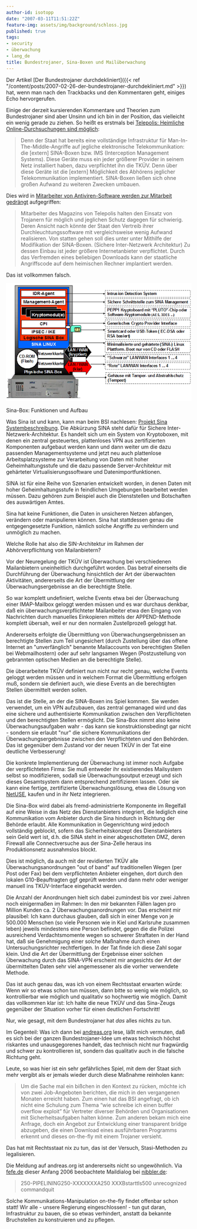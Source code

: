 ```yaml
---
author-id: isotopp
date: "2007-03-11T11:51:22Z"
feature-img: assets/img/background/schloss.jpg
published: true
tags:
- security
- überwachung
- lang_de
title: Bundestrojaner, Sina-Boxen und Mailüberwachung
---
```

Der Artikel 
[Der Bundestrojaner durchdekliniert]({{< ref "/content/posts/2007-02-26-der-bundestrojaner-durchdekliniert.md" >}})
hat, wenn man nach den Trackbacks und den Kommentaren geht, einiges Echo
hervorgerufen.

Einige der derzeit kursierenden Kommentare und Theorien zum Bundestrojaner
sind aber Unsinn und ich bin in der Position, das vielleicht ein wenig
gerade zu ziehen. So heißt es erstmals bei
[Telepolis: Heimliche Online-Durchsuchungen sind möglich](http://www.heise.de/tp/r4/artikel/24/24766/1.html): 

> Denn der Staat hat bereits eine vollständige Infrastruktur für
> Man-In-The-Middle-Angriffe auf jegliche elektronische Telekommunikation:
> die [extern] SINA-Boxen bzw. IMS (Interception Management Systems). Diese
> Geräte muss ein jeder größerer Provider in seinem Netz installiert haben,
> dazu verpflichtet ihn die TKÜV. Denn über diese Geräte ist die [extern]
> Möglichkeit des Abhörens jeglicher Telekommunikation implementiert.
> SINA-Boxen ließen sich ohne großen Aufwand zu weiteren Zwecken umbauen.

Dies wird in 
[Mitarbeiter von Antiviren-Software werden zur Mitarbeit gedrängt](http://www.gulli.com/news/schweizer-bundestrojaner-2007-03-07/) aufgegriffen: 

> Mitarbeiter des Magazins von Telepolis halten den Einsatz von Trojanern
> für möglich und jeglichen Schutz dagegen für schwierig. Deren Ansicht nach
> könnte der Staat den Vertreib ihrer Durchleuchtungssoftware mit
> vergleichsweise wenig Aufwand realisieren. Von statten gehen soll dies
> unter unter Mithilfe der Modifikation der SINA-Boxen. (Sichere
> Inter-Netzwerk Architektur) Zu dessen Einbau ist jeder größere
> Internetanbieter verpflichtet. Durch das Verfremden eines beliebigen
> Downloads kann der staatliche Angriffscode auf dem heimischen Rechner
> implantiert werden.

Das ist vollkommen falsch.

![](/uploads/sina-schema.gif)

Sina-Box: Funktionen und Aufbau

Was Sina ist und kann, kann man beim BSI nachlesen:
[Projekt Sina Systembeschreibung](http://www.bsi.de/fachthem/sina/sysbesch/sysbesch.htm).
Die Abkürzung SINA steht dafür für Sichere Inter-Netzwerk-Architektur. Es
handelt sich um ein System von Kryptoboxen, mit denen ein zentral
gesteuertes, plattenloses VPN aus zertifizierten Komponenten aufgebaut
werden kann und dann weiter um die dazu passenden Managementsysteme und
jetzt neu auch plattenlose Arbeitsplatzsysteme zur Verarbeitung von Daten
mit hoher Geheimhaltungsstufe und die dazu passende Server-Architektur mit
gehärteter Virtualisierungssoftware und Datenimportfunktionen.

SINA ist für eine Reihe von Szenarien entwickelt worden, in denen Daten mit
hoher Geheimhaltungsstufe in feindlichen Umgebungen bearbeitet werden
müssen. Dazu gehören zum Beispiel auch die Dienststellen und Botschaften des
auswärtigen Amtes.

Sina hat keine Funktionen, die Daten in unsicheren Netzen abfangen,
verändern oder manipulieren können. Sina hat stattdessen genau die
entgegengesetzte Funktion, nämlich solche Angriffe zu verhindern und
unmöglich zu machen.

Welche Rolle hat also die SIN-Architektur im Rahmen der Abhörverpflichtung
von Mailanbietern?

Vor der Neuregelung der TKÜV ist Überwachung bei verschiedenen Mailanbietern
uneinheitlich durchgeführt worden. Das betraf einerseits die Durchführung
der Überwachung hinsichtlich der Art der überwachten Aktivitäten,
andererseits die Art der Übermittlung der Überwachungsergebnisse an die
berechtigte Stelle.

So war komplett undefiniert, welche Events etwa bei der Überwachung einer
IMAP-Mailbox geloggt werden müssen und es war durchaus denkbar, daß ein
überwachungsverpflichteter Mailanbeiter etwa den Eingang von Nachrichten
durch manuelles Einkopieren mittels der APPEND-Methode komplett übersah,
weil er nur den normalen Zustellprozeß geloggt hat. 

Andererseits erfolgte die Übermittlung von Überwachungsergebnissen an
berechtigte Stellen zum Teil ungesichert (durch Zustellung über das offene
Internet an "unverfänglich" benannte Mailaccounts von berechtigten Stellen
bei Webmailhostern) oder auf sehr langsamen Wegen (Postzustellung von
gebrannten optischen Medien an die berechtigte Stelle).

Die überarbeitete TKÜV definiert nun nicht nur recht genau, welche Events
geloggt werden müssen und in welchem Format die Übermittlung erfolgen muß,
sondern sie definiert auch, wie diese Events an die berechtigten Stellen
übermittelt werden sollen.

Das ist die Stelle, an der die SINA-Boxen ins Spiel kommen. Sie werden
verwendet, um ein VPN aufzubauen, das zentral gemanaged wird und das eine
sichere und authentisierte Kommunikation zwischen den Verpflichteten und den
berechtigten Stellen ermöglicht. Die Sina-Box nimmt also keine
Überwachungsaufgaben wahr - das kann sie konstruktionsbedingt gar nicht -
sondern sie erlaubt "nur" die sichere Kommunikations der
Überwachungsergebnisse zwischen den Verpflichteten und den Behörden. Das ist
gegenüber dem Zustand vor der neuen TKÜV in der Tat eine deutliche
Verbesserung!

Die konkrete Implementierung der Überwachung ist immer noch Aufgabe der
verpflichteten Firma: Sie muß entweder ihr existierendes Mailsystem selbst
so modifizieren, sodaß sie Überwachungsoutput erzeugt und sich dieses
Gesamtsystem dann entsprechend zertifizieren lassen. Oder sie kann eine
fertige, zertifizierte Überwachungslösung, etwa die Lösung von
[NetUSE](http://netuse.de), kaufen und in ihr Netz integrieren.

Die Sina-Box wird dabei als fremd-administrierte Komponente im Regelfall auf
eine Weise in das Netz des Dienstanbieters integriert, die lediglich eine
Kommunikation vom Anbieter durch die Sina hindurch in Richtung der Behörde
erlaubt. Alle Kommunikation in Gegenrichtung wird jedoch vollständig
geblockt, sofern das Sicherheitskonzept des Dienstanbieters sein Geld wert
ist, d.h. die SINA steht in einer abgeschotteten DMZ, deren Firewall alle
Connectversuche aus der Sina-Zelle heraus ins Produktionsnetz ausnahmslos
blockt.

Dies ist möglich, da auch mit der revidierten TKÜV alle
Überwachungsanordnungen "out of band" auf traditionellen Wegen (per Post
oder Fax) bei dem verpflichteten Anbieter eingehen, dort durch den lokalen
G10-Beauftragten ggf geprüft werden und dann mehr oder weniger manuell ins
TKÜV-Interface eingehackt werden.

Die Anzahl der Anordnungen hielt sich dabei zumindest bis vor zwei Jahren
noch einigermaßen im Rahmen: In den mir bekannten Fällen lagen pro Million
Kunden ca. 2 Überwachungsanordnungen vor. Das erscheint mir plausibel: Ich
kann durchaus glauben, daß sich in einer Menge von je 500.000 Menschen (so
viele Personen wie in Kiel und Karlsruhe zusammen leben) jeweils mindestens
eine Person befindet, gegen die die Polizei ausreichend Verdachtsmomente
wegen so schwerer Straftaten in der Hand hat, daß sie Genehmigung einer
solche Maßnahme durch einen Untersuchungsrichter rechtfertigen. In der Tat
finde ich diese Zahl sogar klein. Und die Art der Übermittlung der
Ergebnisse einer solchen Überwachung durch das SINA-VPN erscheint mir
angesichts der Art der übermittelten Daten sehr viel angemessener als die
vorher verwendete Methode.

Das ist auch genau das, was ich von einem Rechtsstaat erwarten würde: Wenn
wir so etwas schon tun müssen, dann bitte so wenig wie möglich, so
kontrollierbar wie möglich und qualitativ so hochwertig wie möglich. Damit
das vollkommen klar ist: Ich halte die neue TKÜV und das Sina-Zeugs
gegenüber der Situation vorher für einen deutlichen Fortschritt!

Nur, wie gesagt, mit dem Bundestrojaner hat _das_ alles nichts zu tun.

Im Gegenteil: Was ich dann bei
[andreas.org](http://www.andreas.org/blog/?p=307) lese, läßt mich vermuten,
daß es sich bei der ganzen Bundestrojaner-Idee um etwas technisch höchst
riskantes und unausgegorenes handelt, das technisch nicht nur fragwürdig und
schwer zu kontrollieren ist, sondern das qualitativ auch in die falsche
Richtung geht.

Leute, so was hier ist ein sehr gefährliches Spiel, mit dem der Staat sich
mehr vergibt als er jemals wieder durch diese Maßnahme reinholen kann:

> Um die Sache mal ein bißchen in den Kontext zu rücken, möchte ich von zwei
> Job-Angeboten berichten, die mich in den vergangenen Monaten erreicht
> haben. Zum einen hat das BSI angefragt, ob ich nicht eine Schulung zum
> Thema &#8220;wie schreibe ich einen buffer overflow exploit&#8221; für
> Vertreter diverser Behörden und Organisationen mit Sicherheitsaufgaben
> halten könne. Zum anderen bekam mich eine Anfrage, doch ein Angebot zur
> Entwicklung einer transparent bridge abzugeben, die einen Download eines
> ausführbaren Programms erkennt und dieses on-the-fly mit einem Trojaner
> versieht.

Das hat mit Rechtsstaat nix zu tun, das ist der Versuch, Stasi-Methoden zu
legalisieren.

Die Meldung auf andreas.org ist andererseits nicht so ungewöhnlich. Via 
[fefe.de](http://blog.fefe.de/?ts=bd1cf9c9) dieser Anfang 2006 beobachtete Maildialog bei 
[nibbler.de](http://nibbler.de/tkuev): 

> 250-PIPELINING250-XXXXXXXA250 XXXBstarttls500 unrecognized commandquit

Solche Kommunikations-Manipulation on-the-fly findet offenbar schon statt!
Wir alle - unsere Regierung eingeschlossen! - tun gut daran, Infrastruktur
zu bauen, die so etwas verhindert, anstatt da bekannte Bruchstellen zu
konstruieren und zu pflegen.
